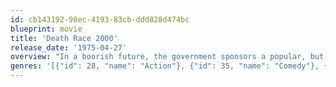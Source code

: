 ```yaml
---
id: cb143192-98ec-4193-83cb-ddd828d474bc
blueprint: movie
title: 'Death Race 2000'
release_date: '1975-04-27'
overview: "In a boorish future, the government sponsors a popular, but bloody, cross-country race in which points are scored by mowing down pedestrians. Five teams, each comprised of a male and female, compete using cars equipped with deadly weapons. Frankenstein, the mysterious returning champion, has become America's hero, but this time he has a passenger from the underground resistance."
genres: '[{"id": 28, "name": "Action"}, {"id": 35, "name": "Comedy"}, {"id": 878, "name": "Science Fiction"}]'
---
```

